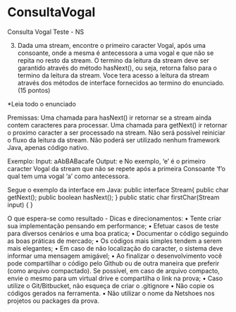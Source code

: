 # ConsultaVogal
Consulta Vogal Teste - NS 

3) Dada uma stream, encontre o primeiro caracter Vogal, após uma consoante, onde a mesma é antecessora a uma vogal e que não se repita no resto da stream. O termino da leitura da stream deve ser  garantido através do método hasNext(), ou seja, retorna falso para o termino da leitura da stream. Voce tera acesso a leitura da stream através dos métodos de interface fornecidos ao termino do enunciado. (15 pontos)

*Leia todo o enunciado

Premissas:
Uma chamada para hasNext() ir retornar se a stream ainda contem caracteres para processar.
Uma chamada para getNext() ir retornar o proximo caracter a ser processado na stream.
Não será possível reiniciar o fluxo da leitura da stream.
Não poderá ser utilizado nenhum framework Java, apenas código nativo.

Exemplo:
Input:  aAbBABacafe
Output: e
No exemplo, ‘e’ é o primeiro caracter Vogal da stream que não se repete após a primeira Consoante ‘f’o qual tem uma vogal ‘a’ como antecessora.

Segue o exemplo da interface em Java:
public interface Stream{
    public char getNext();
    public boolean hasNext();
}
public static char firstChar(Stream input) {
}

O que espera-se como resultado - Dicas e direcionamentos:
•	Tente criar sua implementação pensando em performance;
•	Efetuar casos de teste para diversos cenários e uma boa pratica;
•	Documentar o código seguindo as boas práticas de mercado;
•	Os códigos mais simples tendem a serem mais elegantes;
•	Em caso de não localização do caracter, o sistema deve informar uma mensagem amigável;
•	Ao finalizar o desenvolvimento você pode compartilhar o código pelo Github ou de outra maneira que preferir (como arquivo compactado). Se possível, em caso de arquivo compacto, envie o mesmo para um virtual drive e compartilha o link na prova;
•	Caso utilize o Git/Bitbucket, não esqueça de criar o .gitignore
•	Não copie os códigos gerados na ferramenta.
•	Não utilizar o nome da Netshoes nos projetos ou packages da prova.
